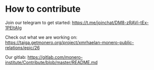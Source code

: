 # How to contribute

Join our telegram to get started: https://t.me/joinchat/DM8-zRAVi-tEx-1PEltAIg

Check out what we are working on: https://taiga.getmonero.org/project/xmrhaelan-monero-public-relations/epic/26

Our gitlab: https://gitlab.com/monero-institute/Contribute/blob/master/README.md
